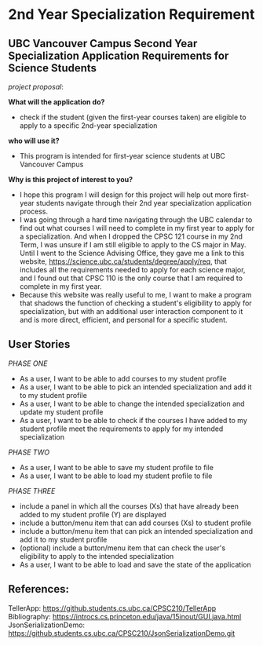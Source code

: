 # 2nd Year Specialization Requirement

## UBC Vancouver Campus Second Year Specialization Application Requirements for Science Students

*project proposal*:

**What will the application do?**
- check if the student (given the first-year courses taken) are eligible to apply to
  a specific 2nd-year specialization

**who will use it?**
- This program is intended for first-year science students at UBC Vancouver Campus

**Why is this project of interest to you?**
- I hope this program I will design for this project will help out more first-year students navigate through their 2nd
  year specialization application process.
- I was going through a hard time navigating through the UBC calendar to find out what courses I will need to
  complete in my first year to apply for a specialization. And when I dropped the CPSC 121 course in my
  2nd Term, I was unsure if I am still eligible to apply to the CS major in May. Until I went to the Science Advising
  Office, they gave me a link to this website, https://science.ubc.ca/students/degree/apply/req, that includes
  all the requirements needed to apply for each science major, and I found out that CPSC 110 is the only course that I
  am required to complete in my first year.
- Because this website was really useful to me, I want to make a program that
  shadows the function of checking a student's eligibility to apply for specialization, but with an additional user
  interaction component to it and is more direct, efficient, and personal for a specific student.

## User Stories
*PHASE ONE*
* As a user, I want to be able to add courses to my student profile
* As a user, I want to be able to pick an intended specialization and add it to my student profile
* As a user, I want to be able to change the intended specialization and update my student profile
* As a user, I want to be able to check if the courses I have added to my student profile meet the requirements
  to apply for my intended specialization

*PHASE TWO*
* As a user, I want to be able to save my student profile to file
* As a user, I want to be able to load my student profile to file

*PHASE THREE*
* include a panel in which all the courses (Xs) that have already been added to my student profile (Y) are displayed
* include a button/menu item that can add courses (Xs) to student profile
* include a button/menu item that can pick an intended specialization and add it to my student profile
* (optional) include a button/menu item that can check the user's eligibility to apply to the intended specialization
* As a user, I want to be able to load and save the state of the application



## References:
TellerApp: https://github.students.cs.ubc.ca/CPSC210/TellerApp
Bibliography: https://introcs.cs.princeton.edu/java/15inout/GUI.java.html
JsonSerializationDemo: https://github.students.cs.ubc.ca/CPSC210/JsonSerializationDemo.git